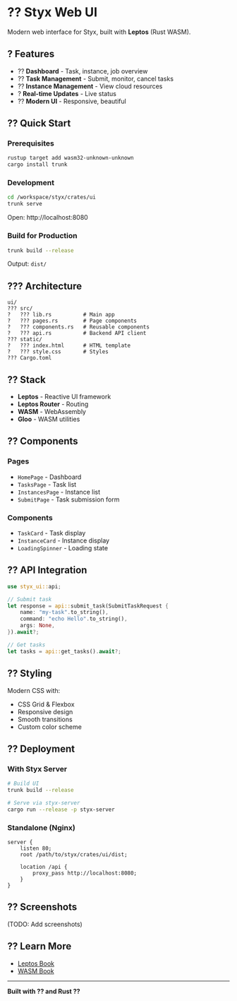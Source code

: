 # ?? Styx Web UI

Modern web interface for Styx, built with **Leptos** (Rust WASM).

## ? Features

- ?? **Dashboard** - Task, instance, job overview
- ?? **Task Management** - Submit, monitor, cancel tasks
- ?? **Instance Management** - View cloud resources
- ? **Real-time Updates** - Live status
- ?? **Modern UI** - Responsive, beautiful

## ?? Quick Start

### **Prerequisites**
```bash
rustup target add wasm32-unknown-unknown
cargo install trunk
```

### **Development**
```bash
cd /workspace/styx/crates/ui
trunk serve
```

Open: http://localhost:8080

### **Build for Production**
```bash
trunk build --release
```

Output: `dist/`

## ??? Architecture

```
ui/
??? src/
?   ??? lib.rs          # Main app
?   ??? pages.rs        # Page components
?   ??? components.rs   # Reusable components
?   ??? api.rs          # Backend API client
??? static/
?   ??? index.html      # HTML template
?   ??? style.css       # Styles
??? Cargo.toml
```

## ?? Stack

- **Leptos** - Reactive UI framework
- **Leptos Router** - Routing
- **WASM** - WebAssembly
- **Gloo** - WASM utilities

## ?? Components

### **Pages**
- `HomePage` - Dashboard
- `TasksPage` - Task list
- `InstancesPage` - Instance list
- `SubmitPage` - Task submission form

### **Components**
- `TaskCard` - Task display
- `InstanceCard` - Instance display
- `LoadingSpinner` - Loading state

## ?? API Integration

```rust
use styx_ui::api;

// Submit task
let response = api::submit_task(SubmitTaskRequest {
    name: "my-task".to_string(),
    command: "echo Hello".to_string(),
    args: None,
}).await?;

// Get tasks
let tasks = api::get_tasks().await?;
```

## ?? Styling

Modern CSS with:
- CSS Grid & Flexbox
- Responsive design
- Smooth transitions
- Custom color scheme

## ?? Deployment

### **With Styx Server**
```bash
# Build UI
trunk build --release

# Serve via styx-server
cargo run --release -p styx-server
```

### **Standalone (Nginx)**
```nginx
server {
    listen 80;
    root /path/to/styx/crates/ui/dist;
    
    location /api {
        proxy_pass http://localhost:8080;
    }
}
```

## ?? Screenshots

(TODO: Add screenshots)

## ?? Learn More

- [Leptos Book](https://leptos-rs.github.io/leptos/)
- [WASM Book](https://rustwasm.github.io/docs/book/)

---

**Built with ?? and Rust ??**
